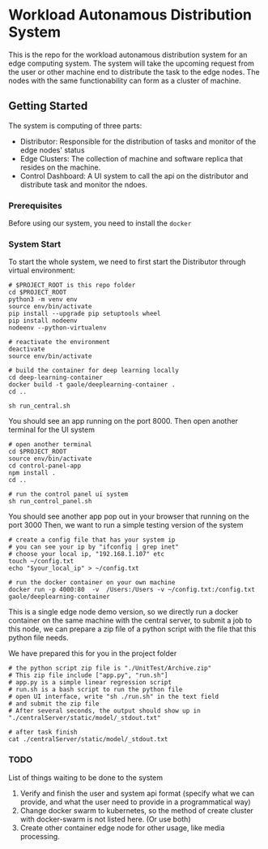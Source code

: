 # Workload Autonamous Distribution System

This is the repo for the workload autonamous distribution system for an edge computing system. The system will take the upcoming request from the user or other machine end to distribute the task to the edge nodes. The nodes with the same functionability can form as a cluster of machine. 

## Getting Started

The system is computing of three parts:

- Distributor: Responsible for the distribution of tasks and monitor of the edge nodes' status
- Edge Clusters: The collection of machine and software replica that resides on the machine.
- Control Dashboard: A UI system to call the api on the distributor and distribute task and monitor the ndoes.

### Prerequisites

Before using our system, you need to install the ```docker```

### System Start

To start the whole system, we need to first start the Distributor through virtual environment:

```
# $PROJECT_ROOT is this repo folder
cd $PROJECT_ROOT
python3 -m venv env
source env/bin/activate
pip install --upgrade pip setuptools wheel
pip install nodeenv
nodeenv --python-virtualenv

# reactivate the environment
deactivate
source env/bin/activate

# build the container for deep learning locally
cd deep-learning-container
docker build -t gaole/deeplearning-container .
cd ..

sh run_central.sh
```

You should see an app running on the port 8000. Then open another terminal for the UI system

```
# open another terminal
cd $PROJECT_ROOT
source env/bin/activate
cd control-panel-app
npm install .
cd ..

# run the control panel ui system
sh run_control_panel.sh
```

You should see another app pop out in your browser that running on the port 3000
Then, we want to run a simple testing version of the system

```
# create a config file that has your system ip
# you can see your ip by "ifconfig | grep inet"
# choose your local ip, "192.168.1.107" etc
touch ~/config.txt
echo "$your_local_ip" > ~/config.txt

# run the docker container on your own machine
docker run -p 4000:80  -v  /Users:/Users -v ~/config.txt:/config.txt gaole/deeplearning-container
```

This is a single edge node demo version, so we directly run a docker container on the same machine with the central server, to submit a job to this node, we can prepare a zip file of a python script with the file that this python file needs.

We have prepared this for you in the project folder

```
# the python script zip file is "./UnitTest/Archive.zip"
# This zip file include ["app.py", "run.sh"]
# app.py is a simple linear regression script
# run.sh is a bash script to run the python file
# open UI interface, write "sh ./run.sh" in the text field
# and submit the zip file
# After several seconds, the output should show up in "./centralServer/static/model/_stdout.txt"

# after task finish
cat ./centralServer/static/model/_stdout.txt
```

### TODO

List of things waiting to be done to the system

1. Verify and finish the user and system api format (specify what we can provide, and what the user need to provide in a programmatical way)
2. Change docker swarm to kubernetes, so the method of create cluster with docker-swarm is not listed here. (Or use both)
3. Create other container edge node for other usage, like media processing.
